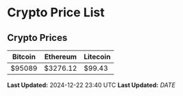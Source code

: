 # Crypto Price List

## Crypto Prices
| Bitcoin | Ethereum | Litecoin |
| ------- | -------- | -------- |
| $95089 | $3276.12 | $99.43 |
**Last Updated:** 2024-12-22 23:40 UTC
**Last Updated:** $DATE$
